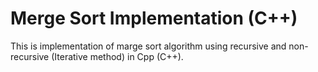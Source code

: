 # Merge Sort Implementation (C++)
This is implementation of marge sort algorithm using recursive and non-recursive (Iterative method) in  Cpp (C++).
